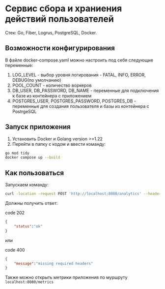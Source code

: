 # Сервис сбора и храниения действий пользователей

Стек: Go, Fiber, Logrus, PostgreSQL, Docker.

## Возможности конфигурирования

В файле docker-compose.yaml можно настроить под себя следующие переменные: 
1) LOG_LEVEL - выбор уровня логирования - FATAL, INFO, ERROR, DEBUG(по умолчанию)
2) POOL_COUNT - количество воркеров
3) DB_USER, DB_PASSWORD, DB_NAME - переменные для подключения к базе из контейнера с приложением
4) POSTGRES_USER, POSTGRES_PASSWORD, POSTGRES_DB - переменные для создания пользователя и базы из контейнера с PostrgeSQL

## Запуск приложения

1) Установить Docker и Golang version >=1.22
3) Перейти в папку с кодом и ввести команду:

```bash
go mod tidy
docker compose up --build
```


## Как пользоваться

Запускаем команду:

```bash
curl -location -request POST 'http://localhost:8080/analytics' --header 'X-Tantum-UserAgent: DeviceID=G1752G75-7C56-4G49-BGFA5ACBGC963471;DeviceType=iOS;OsVersion=15.5;AppVersion=4.3 (725)' --header 'X-Tantum-Authorization: 2daba111-1e48-4ba1-8753-2daba1119a09' --header 'Content-Type: application/json' --data-raw '{ "module" : "settings", "type" : "alert", "event" : "click", "name" : "подтверждение выхода", "data" : {"action" : "cancel"} }'
```

Должны получить ответ:

code 202
```json
{
	"status":"ok"
}
```

или

code 400
```json
{
	"message":"missing required headers"
}
```

Также можно открыть метрики приложения по муршруту `localhost:8080/metrics`